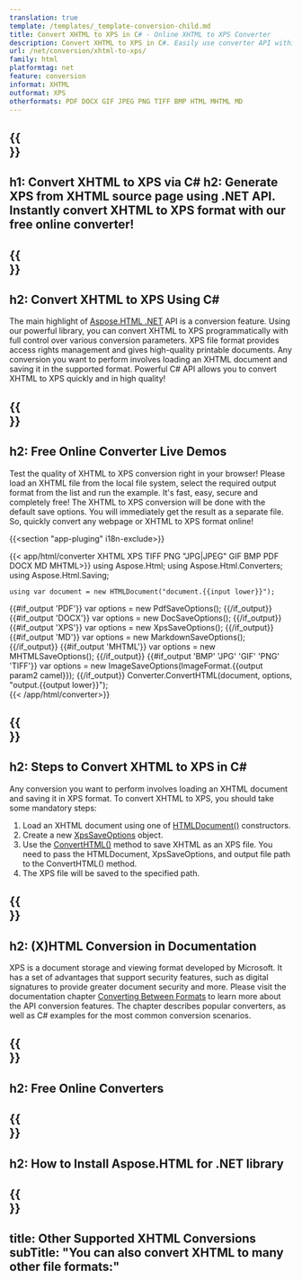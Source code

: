 ```yaml
---
translation: true
template: /templates/_template-conversion-child.md
title: Convert XHTML to XPS in C# - Online XHTML to XPS Converter
description: Convert XHTML to XPS in C#. Easily use converter API within ASP.NET or any .NET application. Try online XHTML to XPS Converter for free!
url: /net/conversion/xhtml-to-xps/
family: html
platformtag: net
feature: conversion
informat: XHTML
outformat: XPS
otherformats: PDF DOCX GIF JPEG PNG TIFF BMP HTML MHTML MD 
---
```


{{<section banner>}}
---
h1: Convert XHTML to XPS via C#
h2: Generate XPS from XHTML source page using .NET API. Instantly convert XHTML to XPS format with our free online converter!
---

{{<section overview>}}
---
h2: Convert XHTML to XPS Using C#
---

The main highlight of [Aspose.HTML .NET](https://products.aspose.com/html/net/) API is a conversion feature. Using our powerful library, you can convert XHTML to XPS programmatically with full control over various conversion parameters. XPS file format provides access rights management and gives high-quality printable documents. Any conversion you want to perform involves loading an XHTML document and saving it in the supported format. Powerful C# API allows you to convert XHTML to XPS quickly and in high quality!

{{<section demos>}}
---
h2: Free Online Converter Live Demos
---

Test the quality of XHTML to XPS conversion right in your browser! Please load an XHTML file from the local file system, select the required output format from the list and run the example. It's fast, easy, secure and completely free! The XHTML to XPS conversion will be done with the default save options. You will immediately get the result as a separate file. So, quickly convert any webpage or XHTML to XPS format online!

{{<section "app-pluging" i18n-exclude>}}

{{< app/html/converter XHTML XPS TIFF PNG "JPG|JPEG" GIF BMP PDF DOCX MD MHTML>}}
using Aspose.Html;
using Aspose.Html.Converters;
using Aspose.Html.Saving;

    using var document = new HTMLDocument("document.{{input lower}}");
{{#if_output 'PDF'}}
    var options = new PdfSaveOptions();
{{/if_output}}
{{#if_output 'DOCX'}}
    var options = new DocSaveOptions();
{{/if_output}}
{{#if_output 'XPS'}}
    var options = new XpsSaveOptions();
{{/if_output}}
{{#if_output 'MD'}}
    var options = new MarkdownSaveOptions();
{{/if_output}}
{{#if_output 'MHTML'}}
    var options = new MHTMLSaveOptions();
{{/if_output}}
{{#if_output 'BMP' 'JPG' 'GIF' 'PNG' 'TIFF'}}
    var options = new ImageSaveOptions(ImageFormat.{{output param2 camel}});
{{/if_output}}
    Converter.ConvertHTML(document, options, "output.{{output lower}}");   
{{< /app/html/converter>}} 


{{<section steps>}}
---
h2: Steps to Convert XHTML to XPS in C#
---

Any conversion you want to perform involves loading an XHTML document and saving it in XPS format. To convert XHTML to XPS, you should take some mandatory steps:

1. Load an XHTML document using one of [HTMLDocument()](https://apireference.aspose.com/html/net/aspose.html/htmldocument) constructors.
1. Create a new [XpsSaveOptions](https://apireference.aspose.com/html/net/aspose.html.saving/xpssaveoptions) object. 
1.  Use the [ConvertHTML()](https://apireference.aspose.com/html/net/aspose.html.converters/converter/converthtml/) method to save XHTML as an XPS file. You need to pass the HTMLDocument, XpsSaveOptions, and output file path to the ConvertHTML() method.
1.  The XPS file will be saved to the specified path.


{{<section documentation>}}
---
h2: (X)HTML Conversion in Documentation
---

XPS is a document storage and viewing format developed by Microsoft. It has a set of advantages that support security features, such as digital signatures to provide greater document security and more. Please visit the documentation chapter <a href="https://docs.aspose.com/html/net/converting-between-formats/" target="_blank">Converting Between Formats</a> to learn more about the API conversion features. The chapter describes popular converters, as well as C# examples for the most common conversion scenarios.

{{<section online-converters>}}
---
h2: Free Online Converters
---

{{<section get-started>}}
---
h2: How to Install Aspose.HTML for .NET library
---

{{<section other-conversions>}}
---
title: Other Supported XHTML Conversions
subTitle: "You can also convert XHTML to many other file formats:"
---